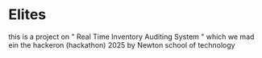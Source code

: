 # Elites
this is a project on
" Real Time Inventory Auditing System "
which we mad ein the hackeron (hackathon) 2025 by Newton school of technology 
